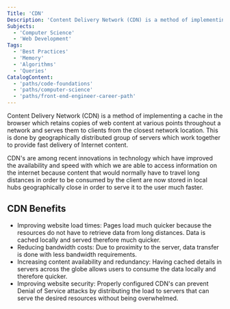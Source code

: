 ```yaml
---
Title: 'CDN'
Description: 'Content Delivery Network (CDN) is a method of implementing a cache in the browser which retains copies of web content at various points throughout a network and serves them to clients from the closest network location. This is done by geographically distributed group of servers which work together to provide fast delivery of Internet content. CDNs are among recent innovations in technology which have improved the availability and speed with which we are able to access information on the internet because content that would normally have to travel long distances in order to be consumed by the client are now stored in local hubs geographically close in order to serve it to the user much faster. - Improving website load times: Pages load much quicker because the resources do not have to retrieve data from long distances. Data is cached locally and served therefore much quicker. - Reducing bandwidth costs: Due to proximity to the server, data transfer is done with less bandwidth requirements. - Increasing content availability and redundancy: Having cached details in servers across the globe allows users to consume the data locally and therefore quicker. - Improving website security: Properly configured CDNs can prevent Denial of Service attacks by distributing the load to servers that can serve the desired resources without being overwhelmed.'
Subjects:
  - 'Computer Science'
  - 'Web Development'
Tags:
  - 'Best Practices'
  - 'Memory'
  - 'Algorithms'
  - 'Queries'
CatalogContent:
  - 'paths/code-foundations'
  - 'paths/computer-science'
  - 'paths/front-end-engineer-career-path'
---
```


Content Delivery Network (CDN) is a method of implementing a cache in the browser which retains copies of web content at various points throughout a network and serves them to clients from the closest network location. This is done by geographically distributed group of servers which work together to provide fast delivery of Internet content.

CDN's are among recent innovations in technology which have improved the availability and speed with which we are able to access information on the internet because content that would normally have to travel long distances in order to be consumed by the client are now stored in local hubs geographically close in order to serve it to the user much faster.

## CDN Benefits

- Improving website load times: Pages load much quicker because the resources do not have to retrieve data from long distances. Data is cached locally and served therefore much quicker.
- Reducing bandwidth costs: Due to proximity to the server, data transfer is done with less bandwidth requirements.
- Increasing content availability and redundancy: Having cached details in servers across the globe allows users to consume the data locally and therefore quicker.
- Improving website security: Properly configured CDN's can prevent Denial of Service attacks by distributing the load to servers that can serve the desired resources without being overwhelmed.
